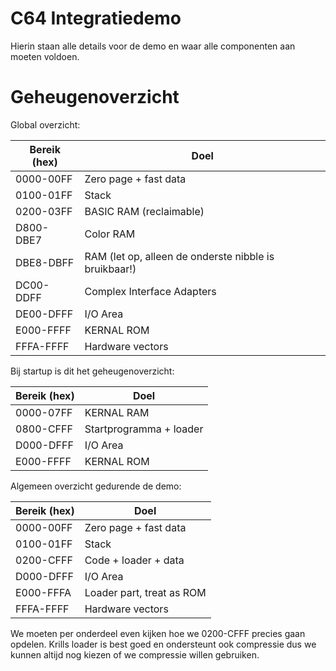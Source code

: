 # C64 Integratiedemo

Hierin staan alle details voor de demo en waar alle componenten aan moeten voldoen.

# Geheugenoverzicht

Global overzicht:

Bereik (hex) | Doel
-------------|-----
0000-00FF    | Zero page + fast data
0100-01FF    | Stack
0200-03FF    | BASIC RAM (reclaimable)
D800-DBE7    | Color RAM
DBE8-DBFF    | RAM (let op, alleen de onderste nibble is bruikbaar!)
DC00-DDFF    | Complex Interface Adapters
DE00-DFFF    | I/O Area
E000-FFFF    | KERNAL ROM
FFFA-FFFF    | Hardware vectors

Bij startup is dit het geheugenoverzicht:

Bereik (hex) | Doel
-------------|-----
0000-07FF    | KERNAL RAM
0800-CFFF    | Startprogramma + loader
D000-DFFF    | I/O Area
E000-FFFF    | KERNAL ROM

Algemeen overzicht gedurende de demo:

Bereik (hex) | Doel
-------------|-----
0000-00FF    | Zero page + fast data
0100-01FF    | Stack
0200-CFFF    | Code + loader + data
D000-DFFF    | I/O Area
E000-FFFA    | Loader part, treat as ROM
FFFA-FFFF    | Hardware vectors

We moeten per onderdeel even kijken hoe we 0200-CFFF precies gaan opdelen. Krills loader is best goed en ondersteunt ook compressie dus we kunnen altijd nog kiezen of we compressie willen gebruiken.
